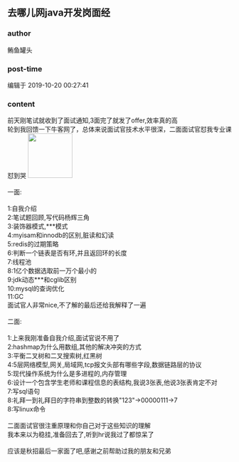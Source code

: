 ## 去哪儿网java开发岗面经
### author 
鲔鱼罐头
### post-time 

编辑于  2019-10-20 00:27:41
### content 
<div class="post-topic-des nc-post-content">
 <div>
  前天刚笔试就收到了面试通知,3面完了就发了offer,效率真的高
 </div>
 <div>
  轮到我回馈一下牛客网了，总体来说面试官技术水平很深，二面面试官怼我专业课怼到哭
  <img data-card-emoji="[别理我]" height="100px" src="https://uploadfiles.nowcoder.com/images/20191019/6658561_1571455041360_4A47A0DB6E60853DEDFCFDF08A5CA249" width="100px"/>
 </div>
 <div>
  <br/>
 </div>
 <div>
  一面:
 </div>
 <div>
  <br/>
 </div>
 <div>
  1:自我介绍
 </div>
 <div>
  2:笔试题回顾,写代码杨辉三角
 </div>
 <div>
  3:装饰器模式,***模式
 </div>
 <div>
  4:myisam和innodb的区别,脏读和幻读
 </div>
 <div>
  5:redis的过期策略
 </div>
 <div>
  6:判断一个链表是否有环,并且返回环的长度
 </div>
 <div>
  7:线程池
 </div>
 <div>
  8:1亿个数据选取前一万个最小的
 </div>
 <div>
  9:jdk动态***和cglib区别
 </div>
 <div>
  10:mysql的查询优化
 </div>
 <div>
  11:GC
 </div>
 <div>
  面试官人非常nice,不了解的最后还给我解释了一遍
 </div>
 <div>
  <br/>
 </div>
 <div>
  二面:
 </div>
 <div>
  <br/>
 </div>
 <div>
  1:上来我刚准备自我介绍,面试官说不用了
 </div>
 <div>
  2:hashmap为什么用数组,其他的解决冲突的方式
 </div>
 <div>
  3:平衡二叉树和二叉搜索树,红黑树
 </div>
 <div>
  4:5层网络模型,网关,局域网,tcp报文头部有哪些字段,数据链路层的协议
 </div>
 <div>
  5:现代操作系统为什么是多进程的,内存管理
 </div>
 <div>
  6:设计一个包含学生老师和课程信息的表结构,我说3张表,他说3张表肯定不对
 </div>
 <div>
  7:写sql语句
 </div>
 <div>
  8:礼拜一到礼拜日的字符串到整数的转换"123"-&gt;00000111-&gt;7
 </div>
 <div>
  8:写linux命令
 </div>
 <div>
  <br/>
 </div>
 <div>
  二面面试官很注重原理和你自己对于这些知识的理解
 </div>
 <div>
  我本来以为稳挂,准备回去了,听到hr说我过了都惊呆了
 </div>
 <div>
  <br/>
 </div>
 <div>
  应该是秋招最后一家面了吧,感谢之前帮助过我的朋友和兄弟
 </div>
 <div>
  <br/>
 </div>
 <div>
  <br/>
 </div>
 <div>
  <br/>
 </div>
</div>
